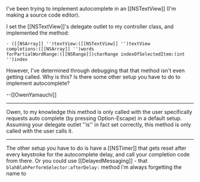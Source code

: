 

I've been trying to implement autocomplete in an [[NSTextView]] (I'm making a source code editor).

I set the [[NSTextView]]'s delegate outlet to my controller class, and implemented the method:

<code>- ([[NSArray]] '')textView:([[NSTextView]] '')textView completions:([[NSArray]] '')words forPartialWordRange:([[NSRange]])charRange indexOfSelectedItem:(int '')index</code>

However, I've determined through debugging that that method isn't even getting called. Why is this? Is there some other setup you have to do to implement autocomplete?

--[[OwenYamauchi]]

----

Owen, to my knowledge this method is only called with the user specifically requests auto complete (by pressing Option-Escape) in a default setup. Assuming your delegate outlet ''is'' in fact set correctly, this method is only called with the user calls it.


----

The other setup you have to do is have a [[NSTimer]] that gets reset after every keystroke for the autocomplete delay, and call your completion code from there. Or you could use [[DelayedMessaging]] - that <code>blahBlahPerformSelector:afterDelay:</code> method i'm always forgetting the name to